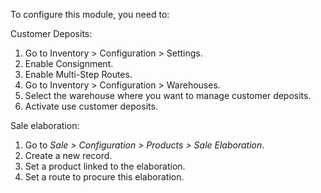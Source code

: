 To configure this module, you need to:

Customer Deposits:

1. Go to Inventory > Configuration > Settings.
2. Enable Consignment.
3. Enable Multi-Step Routes.
3. Go to Inventory > Configuration > Warehouses.
4. Select the warehouse where you want to manage customer deposits.
5. Activate use customer deposits.

Sale elaboration:

1. Go to *Sale > Configuration > Products > Sale Elaboration*.
2. Create a new record.
3. Set a product linked to the elaboration.
4. Set a route to procure this elaboration.


